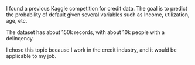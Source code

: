 I found a previous Kaggle competition for credit data.
The goal is to predict the probability of default given several variables such as Income,
utilization, age, etc.

The dataset has about 150k records, with about 10k people with a delinqency.

I chose this topic because I work in the credit industry, and it would be applicable to my job.